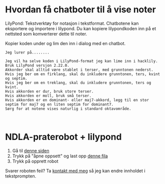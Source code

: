 # Hvordan få chatboter til å vise noter

LilyPond: Tekstverktøy for notasjon i tekstformat. Chatbotene kan eksportere og importere i lilypond. Du kan kopiere lilypondkoden inn på et nettsted som komverterer dette til noter.



Kopier koden under og lim den inn i dialog med en chatbot. 
```
Jeg lurer på........ 

Jeg vil ha selve koden i LilyPond-format jeg kan lime inn i hacklily.
Bruk LilyPond versjon 2.22.0.
Akkorder skal alltid være stablet i terser, med grunntonen nederst.
Hvis jeg ber om en firklang, skal du inkludere grunntonen, ters, kvint og septim.
Hvis jeg ber om en treklang, skal du inkludere grunntonen, ters og kvint.
Hvis akkorden er dur, bruk store terser.
Hvis akkorden er moll, bruk små terser.
Hvis akkorden er en dominant- eller maj7-akkord, legg til en stor septim for maj7 og en liten septim for dominant7.
Sørg for at notene vises naturlig i standard oktavområde.



```

# NDLA-praterobot + lilypond

1. Gå til [denne siden](https://ndla-ki.no/prateroboter/apne-oppsett/)
2. Trykk på "åpne oppsett" og last opp [denne fila](https://github.com/Ketilpetil/KI-i-musikkundervisning/blob/main/Visning%20av%20noter-ndla-praterobot.json)
3. Trykk på opprett robot

Svarer roboten feil? Ta [kontakt med meg](mailto:ketile@afk.no) så jeg kan endre innholdet i tekstprompten. 





